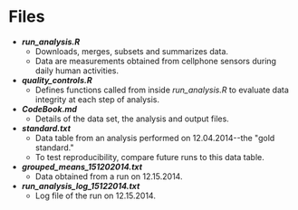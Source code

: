 # Files

* **_run_analysis.R_**
  * Downloads, merges, subsets and summarizes data.
  * Data are measurements obtained from cellphone sensors during daily human activities.
* **_quality_controls.R_**
  * Defines functions called from inside _run_analysis.R_ to evaluate data integrity at each step of analysis.
* **_CodeBook.md_**
  * Details of the data set, the analysis and output files.
* **_standard.txt_**
  * Data table from an analysis performed on 12.04.2014--the "gold standard."
  * To test reproducibility, compare future runs to this data table.
* **_grouped_means_151202014.txt_**
  * Data obtained from a run on 12.15.2014.
* **_run_analysis_log_15122014.txt_**
  * Log file of the run on 12.15.2014.
